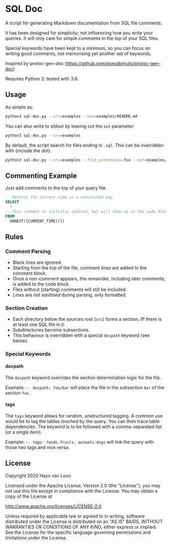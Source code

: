 # SQL Doc

A script for generating Markdown documentation from SQL file comments.

It has been designed for simplicity; not influencing how you write your
queries. It will only care for simple comments in the top of your SQL files.

Special keywords have been kept to a minimum, so you can focus on writing good 
comments, not memorising yet another set of keywords.

Inspired by protoc-gen-doc (https://github.com/pseudomuto/protoc-gen-doc)

Requires Python 3; tested with 3.6.

## Usage
As simple as:
```bash
python3 sql-doc.py --src=examples --out=examples/README.md
```

You can also write to stdout by leaving out the `out` parameter:
```bash
python3 sql-doc.py --src=examples
```

By default, the script search for files ending in `.sql`.
This can be overridden with (include the dot):
```bash
python3 sql-doc.py --src=examples --file_extension=.foo --out=examples/README.md
```

## Commenting Example
Just add comments to the top of your query file.
```sql
-- Returns the current time in a convoluted way.
SELECT 
  *
-- this comment is initially ignored, but will show up in the code block.
FROM
  UNNEST([CURRENT_TIME()])
```


## Rules
### Comment Parsing

- Blank lines are ignored.
- Starting from the top of the file, comment lines are added to the comment block.
- Once a non-comment appears, the remainder, including later comments, is added to the code block.
- Files without (starting) comments will still be included.
- Lines are *not sanitised* during parsing, only formatted.

### Section Creation

- Each directory below the sources root (`src`) forms a section, iff there is
at least one SQL file in it.
- Subdirectories become subsections.
- This behaviour is overridden with a special `docpath` keyword (see below).

### Special Keywords

#### docpath
The `docpath` keyword overrides the section determination logic for the file.

Example: `-- docpath: foo/bar` will place the file in the subsection `bar` of 
the section `foo`.

#### tags
The `tags` keyword allows for random, unstructured tagging. A common use would 
be to tag the tables touched by the query. You can then trace table 
dependencies. The keyword is to be followed with a comma-separated list (or a 
single item).

Example: `-- tags: foods.fruits, animals.dogs` will link the query with those 
two tags and vice versa. 


## License
Copyright 2020 Hayo van Loon

Licensed under the Apache License, Version 2.0 (the "License"); you may not use 
this file except in compliance with the License. You may obtain a copy of the 
License at

http://www.apache.org/licenses/LICENSE-2.0

Unless required by applicable law or agreed to in writing, software distributed 
under the License is distributed on an "AS IS" BASIS, WITHOUT WARRANTIES OR 
CONDITIONS OF ANY KIND, either express or implied. See the License for the 
specific language governing permissions and limitations under the License.